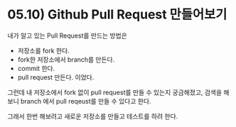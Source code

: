# 05.10) Github Pull Request 만들어보기
내가 알고 있는 Pull Request를 만드는 방법은 
- 저장소를 fork 한다.
- fork한 저장소에서 branch를 만든다.
- commit 한다.
- pull request 만든다.
이었다.

그런데 내 저장소에서 fork 없이 pull request를 만들 수 있는지 궁금해졌고, 검색을 해보니 branch 에서 pull reqeust를 만들 수 있다고 한다.

그래서 한번 해보려고 새로운 저장소를 만들고 테스트를 하려 한다.
